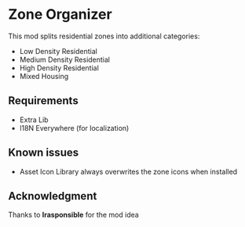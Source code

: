 # Zone Organizer
This mod splits residential zones into additional categories:
- Low Density Residential
- Medium Density Residential
- High Density Residential
- Mixed Housing

## Requirements
- Extra Lib
- l18N Everywhere (for localization)

## Known issues
- Asset Icon Library always overwrites the zone icons when installed

## Acknowledgment
Thanks to **Irasponsible** for the mod idea
